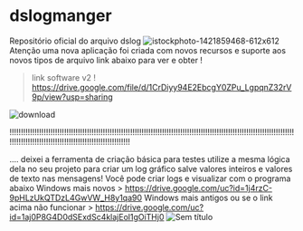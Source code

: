# dslogmanger
Repositório oficial do arquivo dslog
![istockphoto-1421859468-612x612](https://github.com/user-attachments/assets/3078207a-da74-446d-8234-708c0c969b21)
Atenção uma nova aplicação foi criada com novos recursos e suporte aos novos tipos de arquivo link abaixo para ver e obter !



> link software v2 ! https://drive.google.com/file/d/1CrDiyy94E2EbcgY0ZPu_LgpqnZ32rV9p/view?usp=sharing


![download](https://github.com/user-attachments/assets/76706971-ad18-4da2-9d61-40bdfc12d112)

!!!!!!!!!!!!!!!!!!!!!!!!!!!!!!!!!!!!!!!!!!!!!!!!!!!!!!!!!!!!!!!!!!!!!!!!!!!!!!!!!!!!!!!!!!!!!!!!!!!!!!!!!!!!!!!!!!!!!!!!!!!!!!!!!!!!!!!!!!!!!!!!!!!!!!!!!!!!!!!!!!!!!!!!!!!!!!!!!!



....
deixei a ferramenta de criação básica para testes utilize a mesma lógica dela no seu projeto para criar um log gráfico salve valores inteiros e valores de texto nas mensagens!
Você pode criar logs e visualizar com o programa abaixo
Windows mais novos > https://drive.google.com/uc?id=1j4rzC-9pHLzUkQTDzL4GwVW_H8y1qa90
Windows mais antigos ou se o link  acima não funcionar > https://drive.google.com/uc?id=1aj0P8G4D0dSExdSc4klajEol1gOiTHj0
![Sem título](https://github.com/Valdemir-DSW/dslogmanger/assets/134114016/99a0520b-75ee-4c96-94a0-0e616c22fadb)
